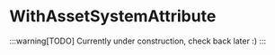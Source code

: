 ﻿
# WithAssetSystemAttribute

:::warning[TODO]
Currently under construction, check back later :)
:::

